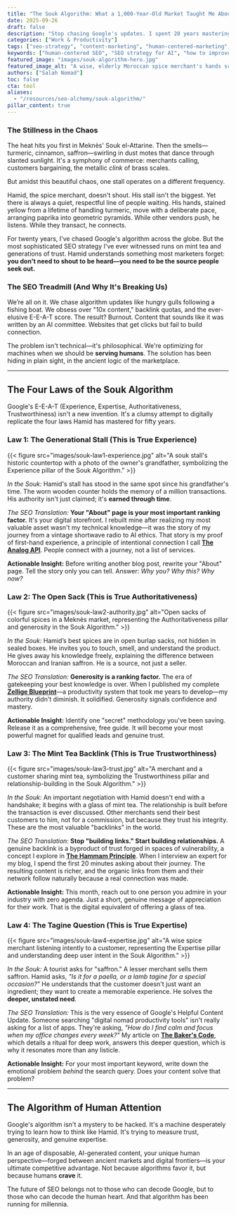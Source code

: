 ```yaml
---
title: "The Souk Algorithm: What a 1,000-Year-Old Market Taught Me About SEO"
date: 2025-09-26
draft: false
description: "Stop chasing Google's updates. I spent 20 years mastering SEO, but my best strategy came from a spice merchant in Meknès. Here are his four timeless laws for ranking in the age of AI."
categories: ["Work & Productivity"]
tags: ["seo-strategy", "content-marketing", "human-centered-marketing", "e-e-a-t", "rooted-nomadism", "storytelling"]
keywords: ["human-centered SEO", "SEO strategy for AI", "how to improve E-E-A-T", "content marketing that works", "Salah Nomad Souk Algorithm", "building online trust"]
featured_image: "images/souk-algorithm-hero.jpg"
featured_image_alt: "A wise, elderly Moroccan spice merchant's hands scooping vibrant saffron from a burlap sack, with the geometric patterns of Google's search results subtly overlaid."
authors: ["Salah Nomad"]
toc: false
cta: tool
aliases:
  - "/resources/seo-alchemy/souk-algorithm/"
pillar_content: true
---
```


### The Stillness in the Chaos

The heat hits you first in Meknès' Souk el-Attarine. Then the smells—turmeric, cinnamon, saffron—swirling in dust motes that dance through slanted sunlight. It's a symphony of commerce: merchants calling, customers bargaining, the metallic *clink* of brass scales.

But amidst this beautiful chaos, one stall operates on a different frequency.

Hamid, the spice merchant, doesn't shout. His stall isn't the biggest. Yet there is always a quiet, respectful line of people waiting. His hands, stained yellow from a lifetime of handling turmeric, move with a deliberate pace, arranging paprika into geometric pyramids. While other vendors push, he listens. While they transact, he connects.

For twenty years, I've chased Google's algorithm across the globe. But the most sophisticated SEO strategy I've ever witnessed runs on mint tea and generations of trust. Hamid understands something most marketers forget: **you don't need to shout to be heard—you need to be the source people seek out.**

### The SEO Treadmill (And Why It's Breaking Us)

We’re all on it. We chase algorithm updates like hungry gulls following a fishing boat. We obsess over "10x content," backlink quotas, and the ever-elusive E-E-A-T score. The result? Burnout. Content that sounds like it was written by an AI committee. Websites that get clicks but fail to build connection.

The problem isn't technical—it's philosophical. We're optimizing for machines when we should be **serving humans**. The solution has been hiding in plain sight, in the ancient logic of the marketplace.

---

## The Four Laws of the Souk Algorithm

Google's E-E-A-T (Experience, Expertise, Authoritativeness, Trustworthiness) isn't a new invention. It's a clumsy attempt to digitally replicate the four laws Hamid has mastered for fifty years.

### Law 1: The Generational Stall (This is True **Experience**)

{{< figure src="images/souk-law1-experience.jpg" alt="A souk stall's historic countertop with a photo of the owner's grandfather, symbolizing the Experience pillar of the Souk Algorithm." >}}

*In the Souk:* Hamid's stall has stood in the same spot since his grandfather's time. The worn wooden counter holds the memory of a million transactions. His authority isn't just claimed; it's **earned through time**.

*The SEO Translation:* **Your "About" page is your most important ranking factor.** It's your digital storefront. I rebuilt mine after realizing my most valuable asset wasn't my technical knowledge—it was the story of my journey from a vintage shortwave radio to AI ethics. That story is my proof of first-hand experience, a principle of intentional connection I call [**The Analog API**](/work-productivity/analog-api-communication/). People connect with a journey, not a list of services.

**Actionable Insight:** Before writing another blog post, rewrite your "About" page. Tell the story only you can tell. Answer: *Why you? Why this? Why now?*

### Law 2: The Open Sack (This is True **Authoritativeness**)

{{< figure src="images/souk-law2-authority.jpg" alt="Open sacks of colorful spices in a Meknès market, representing the Authoritativeness pillar and generosity in the Souk Algorithm." >}}

*In the Souk:* Hamid’s best spices are in open burlap sacks, not hidden in sealed boxes. He invites you to touch, smell, and understand the product. He gives away his knowledge freely, explaining the difference between Moroccan and Iranian saffron. He is a source, not just a seller.

*The SEO Translation:* **Generosity is a ranking factor.** The era of gatekeeping your best knowledge is over. When I published my complete **[Zellige Blueprint](/work-productivity/zellige-blueprint/)**—a productivity system that took me years to develop—my authority didn't diminish. It solidified. Generosity signals confidence and mastery.

**Actionable Insight:** Identify one "secret" methodology you've been saving. Release it as a comprehensive, free guide. It will become your most powerful magnet for qualified leads and genuine trust.

### Law 3: The Mint Tea Backlink (This is True **Trustworthiness**)

{{< figure src="images/souk-law3-trust.jpg" alt="A merchant and a customer sharing mint tea, symbolizing the Trustworthiness pillar and relationship-building in the Souk Algorithm." >}}

*In the Souk:* An important negotiation with Hamid doesn't end with a handshake; it begins with a glass of mint tea. The relationship is built before the transaction is ever discussed. Other merchants send their best customers to him, not for a commission, but because they trust his integrity. These are the most valuable "backlinks" in the world.

*The SEO Translation:* **Stop "building links." Start building relationships.** A genuine backlink is a byproduct of trust forged in spaces of vulnerability, a concept I explore in [**The Hammam Principle**](/work-productivity/hammam-principle-community/). When I interview an expert for my blog, I spend the first 20 minutes asking about their journey. The resulting content is richer, and the organic links from them and their network follow naturally because a real connection was made.

**Actionable Insight:** This month, reach out to one person you admire in your industry with zero agenda. Just a short, genuine message of appreciation for their work. That is the digital equivalent of offering a glass of tea.

### Law 4: The Tagine Question (This is True **Expertise**)

{{< figure src="images/souk-law4-expertise.jpg" alt="A wise spice merchant listening intently to a customer, representing the Expertise pillar and understanding deep user intent in the Souk Algorithm." >}}

*In the Souk:* A tourist asks for "saffron." A lesser merchant sells them saffron. Hamid asks, *"Is it for a paella, or a lamb tagine for a special occasion?"* He understands that the customer doesn't just want an ingredient; they want to create a memorable experience. He solves the **deeper, unstated need**.

*The SEO Translation:* This is the very essence of Google's Helpful Content Update. Someone searching "digital nomad productivity tools" isn't really asking for a list of apps. They're asking, *"How do I find calm and focus when my office changes every week?"* My article on **[The Baker's Code](/work-productivity/bakers-code/)**, which details a ritual for deep work, answers this deeper question, which is why it resonates more than any listicle.

**Actionable Insight:** For your most important keyword, write down the emotional problem *behind* the search query. Does your content solve that problem?

---

## The Algorithm of Human Attention

Google's algorithm isn't a mystery to be hacked. It's a machine desperately trying to learn how to think like Hamid. It's trying to measure trust, generosity, and genuine expertise.

In an age of disposable, AI-generated content, your unique human perspective—forged between ancient markets and digital frontiers—is your ultimate competitive advantage. Not because algorithms favor it, but because humans **crave** it.

The future of SEO belongs not to those who can decode Google, but to those who can decode the human heart. And that algorithm has been running for millennia.